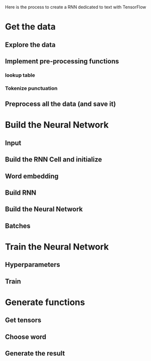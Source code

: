 Here is the process to create a RNN dedicated to text with TensorFlow

# Get the data
## Explore the data
## Implement pre-processing functions
### lookup table
### Tokenize punctuation
## Preprocess all the data (and save it)
# Build the Neural Network
## Input
## Build the RNN Cell and initialize
## Word embedding
## Build RNN
## Build the Neural Network
## Batches
# Train the Neural Network
## Hyperparameters
## Train
# Generate functions
## Get tensors
## Choose word
## Generate the result

